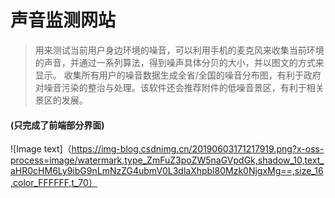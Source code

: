 # 声音监测网站
> 用来测试当前用户身边环境的噪音，可以利用手机的麦克风来收集当前环境的声音，并通过一系列算法，得到噪声具体分贝的大小，并以图文的方式来显示。
收集所有用户的噪音数据生成全省/全国的噪音分布图，有利于政府对噪音污染的整治与处理。该软件还会推荐附件的低噪音景区，有利于相关景区的发展。
#### (只完成了前端部分界面)
![Image text]（https://img-blog.csdnimg.cn/20190603171217919.png?x-oss-process=image/watermark,type_ZmFuZ3poZW5naGVpdGk,shadow_10,text_aHR0cHM6Ly9ibG9nLmNzZG4ubmV0L3dlaXhpbl80Mzk0NjgxMg==,size_16,color_FFFFFF,t_70）
